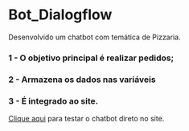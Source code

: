 # Bot_Dialogflow

Desenvolvido um chatbot com temática de Pizzaria.

### 1 - O objetivo principal é realizar pedidos;

### 2 - Armazena os dados nas variáveis

### 3 - É integrado ao site.


[Clique aqui](https://sites.google.com/view/pizza-saiyajin/p%C3%A1gina-inicial) para testar o chatbot direto no site.
